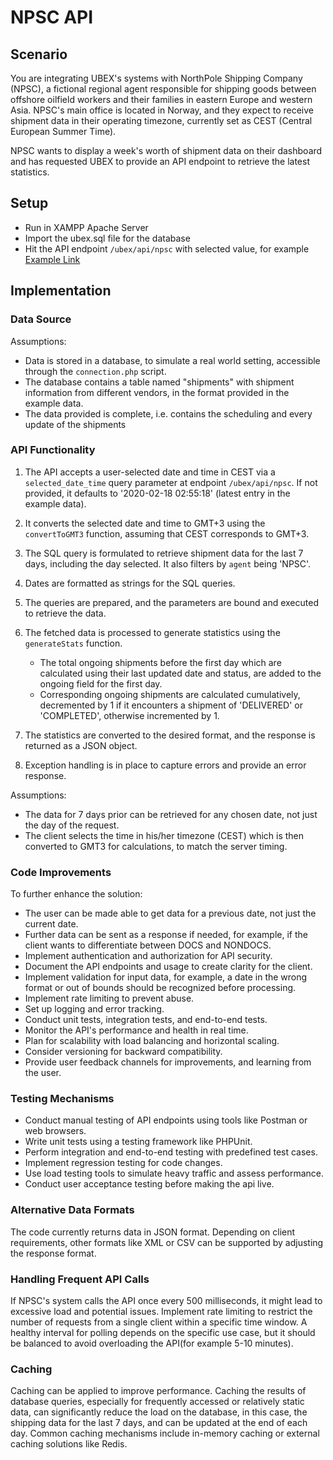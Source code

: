 # NPSC API

## Scenario

You are integrating UBEX's systems with NorthPole Shipping Company (NPSC), a fictional regional agent responsible for shipping goods between offshore oilfield workers and their families in eastern Europe and western Asia. NPSC's main office is located in Norway, and they expect to receive shipment data in their operating timezone, currently set as CEST (Central European Summer Time).

NPSC wants to display a week's worth of shipment data on their dashboard and has requested UBEX to provide an API endpoint to retrieve the latest statistics.
## Setup
- Run in XAMPP Apache Server
- Import the ubex.sql file for the database
- Hit the API endpoint `/ubex/api/npsc` with selected value, for example [Example Link](http://localhost/ubex/api/npsc/?select_date_time=2020-02-1%2002:55:18)

## Implementation

### Data Source

Assumptions:
- Data is stored in a database, to simulate a real world setting, accessible through the `connection.php` script.
- The database contains a table named "shipments" with shipment information from different vendors, in the format provided in the example data.
- The data provided is complete, i.e. contains the scheduling and every update of the shipments

### API Functionality

1. The API accepts a user-selected date and time in CEST via a `selected_date_time` query parameter at endpoint `/ubex/api/npsc`. If not provided, it defaults to '2020-02-18 02:55:18' (latest entry in the example data).

2. It converts the selected date and time to GMT+3 using the `convertToGMT3` function, assuming that CEST corresponds to GMT+3.

3. The SQL query is formulated to retrieve shipment data for the last 7 days, including the day selected. It also filters by `agent` being 'NPSC'.

4. Dates are formatted as strings for the SQL queries.

5. The queries are prepared, and the parameters are bound and executed to retrieve the data.

6. The fetched data is processed to generate statistics using the `generateStats` function.
    - The total ongoing shipments before the first day which are calculated using their last updated date and status,    are added to the ongoing field for the first day.
    - Corresponding ongoing shipments are calculated cumulatively, decremented by 1 if it encounters a shipment of 'DELIVERED' or 'COMPLETED', otherwise incremented by 1.

7. The statistics are converted to the desired format, and the response is returned as a JSON object.

8. Exception handling is in place to capture errors and provide an error response.

Assumptions:
- The data for 7 days prior can be retrieved for any chosen date, not just the day of the request.
- The client selects the time in his/her timezone (CEST) which is then converted to GMT3 for calculations, to match the server timing.

### Code Improvements

To further enhance the solution:

- The user can be made able to get data for a previous date, not just the current date.
- Further data can be sent as a response if needed, for example, if the client wants to differentiate between DOCS and NONDOCS.
- Implement authentication and authorization for API security.
- Document the API endpoints and usage to create clarity for the client.
- Implement validation for input data, for example, a date in the wrong format or out of bounds should be recognized before processing.
- Implement rate limiting to prevent abuse.
- Set up logging and error tracking.
- Conduct unit tests, integration tests, and end-to-end tests.
- Monitor the API's performance and health in real time.
- Plan for scalability with load balancing and horizontal scaling.
- Consider versioning for backward compatibility.
- Provide user feedback channels for improvements, and learning from the user.

### Testing Mechanisms

- Conduct manual testing of API endpoints using tools like Postman or web browsers.
- Write unit tests using a testing framework like PHPUnit.
- Perform integration and end-to-end testing with predefined test cases.
- Implement regression testing for code changes.
- Use load testing tools to simulate heavy traffic and assess performance.
- Conduct user acceptance testing before making the api live.

### Alternative Data Formats

The code currently returns data in JSON format. Depending on client requirements, other formats like XML or CSV can be supported by adjusting the response format.

### Handling Frequent API Calls

If NPSC's system calls the API once every 500 milliseconds, it might lead to excessive load and potential issues. Implement rate limiting to restrict the number of requests from a single client within a specific time window. A healthy interval for polling depends on the specific use case, but it should be balanced to avoid overloading the API(for example 5-10 minutes).

### Caching

Caching can be applied to improve performance. Caching the results of database queries, especially for frequently accessed or relatively static data, can significantly reduce the load on the database, in this case, the shipping data for the last 7 days, and can be updated at the end of each day. Common caching mechanisms include in-memory caching or external caching solutions like Redis.

